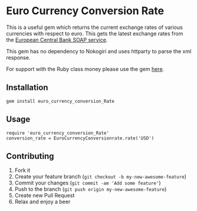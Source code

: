 # Euro Currency Conversion Rate

This is a useful gem which returns the current exchange rates of various currencies with respect to euro. This gets the latest exchange rates from the [European Central Bank SOAP service](http://www.ecb.europa.eu/stats/exchange/eurofxref/html/index.en.html). 

This gem has no dependency to Nokogiri and uses httparty to parse the xml response. 

For support with the Ruby class money please use the gem [here](https://github.com/RubyMoney/eu_central_bank). 

## Installation
```shell
gem install euro_currency_conversion_Rate
```

## Usage

```shell
require 'euro_currency_conversion_Rate'
conversion_rate = EuroCurrencyConversionrate.rate('USD')
```


## Contributing

1. Fork it
2. Create your feature branch (`git checkout -b my-new-awesome-feature`)
3. Commit your changes (`git commit -am 'Add some feature'`)
4. Push to the branch (`git push origin my-new-awesome-feature`)
5. Create new Pull Request
6. Relax and enjoy a beer
